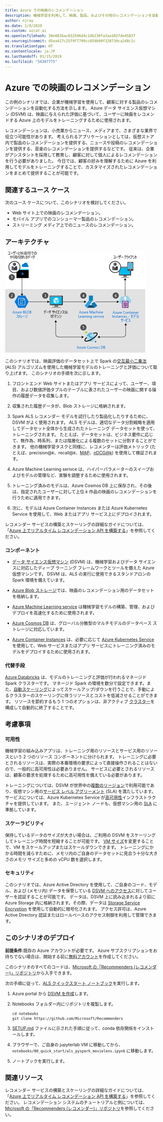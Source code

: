 ```yaml
---
title: Azure での映画のレコメンデーション
description: 機械学習を利用して、映画、製品、およびその他のレコメンデーションを自動化します。Azure 上でモデルをトレーニングするために 機械学習と Azure データ サイエンス仮想マシン (DSVM) を使用します。
author: njray
ms.date: 1/9/2019
ms.custom: azcat-ai
ms.openlocfilehash: 38e883bac032596d4c14b230fa3aa102fde45837
ms.sourcegitcommit: d5ea427c25f9f7799cc859b99f328739ca2d8c1c
ms.translationtype: HT
ms.contentlocale: ja-JP
ms.lasthandoff: 01/15/2019
ms.locfileid: "54307775"
---
```

# <a name="movie-recommendations-on-azure"></a>Azure での映画のレコメンデーション

この例のシナリオでは、企業が機械学習を使用して、顧客に対する製品のレコメンデーションを自動化する方法を示します。 Azure データ サイエンス仮想マシン (DSVM) は、映画に与えられた評価に基づいて、ユーザーに映画をレコメンドする Azure 上のモデルをトレーニングするために使用されます。

レコメンデーションは、小売業からニュース、メディアまで、さまざまな業界で役立つ可能性があります。 考えられるアプリケーションとしては、仮想ストア内で製品のレコメンデーションを提供する、ニュースや投稿のレコメンデーションを提供する、音楽のレコメンデーションを提供するなどです。 従来は、企業がアシスタントを採用して教育し、顧客に対して個人によるレコメンデーションを行う必要がありました。 今日では、顧客の好みを理解するために Azure を利用してモデルをトレーニングすることで、カスタマイズされたレコメンデーションをまとめて提供することが可能です。

## <a name="relevant-use-cases"></a>関連するユース ケース

次のユース ケースについて、このシナリオを検討してください。

* Web サイト上での映画のレコメンデーション。
* モバイル アプリでのコンシューマー製品のレコメンデーション。
* ストリーミング メディア上でのニュースのレコメンデーション。

## <a name="architecture"></a>アーキテクチャ

![映画のレコメンデーションをトレーニングするための機械学習モデルのアーキテクチャ][architecture]

このシナリオでは、映画評価のデータセット上で Spark の[交互最小二乗法][als] (ALS) アルゴリズムを使用した機械学習モデルのトレーニングと評価について取り上げます。 このシナリオの手順を次に示します。

1. フロントエンド Web サイトまたはアプリ サービスによって、ユーザー、項目、および数値評価タプルのテーブルに表されたユーザーの映画に関する操作の履歴データを収集します。

2. 収集された履歴データが、Blob ストレージに格納されます。

3. Spark ALS レコメンダー モデルを試行したり製品化したりするために、DSVM がよく使用されます。 ALS モデルは、適切なデータ分割戦略を適用してデータセット全体から生成されたトレーニング データセットを使って、トレーニングされます。 たとえば、データセットは、ビジネス要件に応じて、無作為、時系列、または階層化による複数のセットに分割することができます。 他の機械学習タスクと同様に、レコメンダーは評価メトリック (たとえば、precision\@*k*、recall\@*k*、[MAP][map]、[nDCG\@k][ndcg]) を使用して検証されます。

4. Azure Machine Learning serivce は、ハイパーパラメーターのスイープおよびモデルの管理など、実験を調整するために使用されます。

5. トレーニング済みのモデルは、Azure Cosmos DB 上に保存され、その後は、指定されたユーザーに対して上位 *k* 作品の映画のレコメンデーションを行うために適用できます。

6. 次に、モデルは Azure Container Instances または Azure Kubernetes Service を使用して、Web またはアプリ サービス上にデプロイされます。

レコメンダー サービスの構築とスケーリングの詳細なガイドについては、「[Azure 上でリアルタイム レコメンデーション API を構築する][ref-arch]」を参照してください。

### <a name="components"></a>コンポーネント

* [データ サイエンス仮想マシン][dsvm] (DSVM) は、機械学習およびデータ サイエンスに対応したディープ ラーニング フレームワークとツールを備えた Azure 仮想マシンです。 DSVM は、ALS の実行に使用できるスタンドアロンの Spark 環境を備えています。

* [Azure Blob ストレージ][blob]では、映画のレコメンデーション用のデータセットを格納します。

* [Azure Machine Learning service][mls] は機械学習モデルの構築、管理、およびデプロイを高速化するために使用されます。

* [Azure Cosmos DB][cosmosdb] は、グローバル分散型のマルチモデルのデータベース ストレージに対応しています。

* [Azure Container Instances][aci] は、必要に応じて [Azure Kubernetes Service][aks] を使用して、Web サービスまたはアプリ サービスにトレーニング済みのモデルをデプロイするために使用されます。

### <a name="alternatives"></a>代替手段

[Azure Databricks][databricks] は、モデルのトレーニングと評価が行われるマネージド Spark クラスターです。 マネージド Spark の環境を数分で設定できます。また、[自動スケーリング][autoscale]によってスケールアップ/ダウンを行うことで、手動によるクラスターのスケーリングに伴うリソースとコストを低減させることができます。 リソースを節約するもう 1 つのオプションは、非アクティブ [クラスター][clusters]を構成して自動的に終了することです。

## <a name="considerations"></a>考慮事項

### <a name="availability"></a>可用性

機械学習の組み込みアプリは、トレーニング用のリソースとサービス用のリソースという 2 つのリソース コンポーネントに分けられます。 トレーニングに必要とされるリソースは、実際の本番環境の要求によって直接操作されることはないので、一般的に高可用性は必要ありません。 サービスに必要とされるリソースは、顧客の要求を処理するために高可用性を備えている必要があります。

トレーニングについては、DSVM が世界中の[複数のリージョン][regions]で利用可能であり、仮想マシン用の[サービス レベル アグリーメント][sla] (SLA) を満たしています。 サービスについては、Azure Kubernetes Service が[高可用性][ha]インフラストラクチャを提供しています。 また、エージェント ノードも、仮想マシン用の [SLA][sla-aks] に準拠しています。

### <a name="scalability"></a>スケーラビリティ

保持しているデータのサイズが大きい場合は、ご利用の DSVM をスケーリングしてトレーニング時間を短縮することが可能です。 [VM サイズ][vm-size]を変更することで、VM をスケールアップまたはスケールダウンできます。 トレーニングにかかる時間を減らすために、メモリ内のご自身のデータセットに見合う十分な大きさのメモリ サイズと多めの vCPU 数を選択します。

### <a name="security"></a>セキュリティ

このシナリオでは、Azure Active Directory を使用して、ご自身のコード、モデル、および (メモリ内) データを保管している [DSVM へのアクセス][dsvm-id]に対してユーザーを認証することが可能です。 データは、DSVM 上に読み込まれるより前に Azure Storage 内に格納されます。その際、データは [Storage Service Encryption][storage-security] を使用して自動的に暗号化されます。 アクセス許可は、Azure Active Directory 認証またはロールベースのアクセス制御を利用して管理できます。

## <a name="deploy-this-scenario"></a>このシナリオのデプロイ

**前提条件**:既存の Azure アカウントが必要です。 Azure サブスクリプションをお持ちでない場合は、開始する前に[無料アカウント][free]を作成してください。

このシナリオのすべてのコードは、[Microsoft の「Recommenders (レコメンダー)」リポジトリ][github]から入手できます。

次の手順に従って、[ALS クイックスタート ノートブック][notebook]を実行します。

1. Azure portal から [DSVM を作成][dsvm-ubuntu]します。

2. Notebooks フォルダー内にリポジトリを複製します。

    ```shell
    cd notebooks
    git clone https://github.com/Microsoft/Recommenders
    ```

3. [SETUP.md][setup] ファイルに示された手順に従って、conda 依存関係をインストールします。

4. ブラウザーで、ご自身の jupyterlab VM に移動してから、`notebooks/00_quick_start/als_pyspark_movielens.ipynb` に移動します。

5. ノートブックを実行します。

## <a name="related-resources"></a>関連リソース

レコメンダー サービスの構築とスケーリングの詳細なガイドについては、「[Azure 上でリアルタイム レコメンデーション API を構築する][ref-arch]」を参照してください。 レコメンデーション システムのチュートリアルと例については、[Microsoft の「Recommenders (レコメンダー)」リポジトリ][github]を参照してください。

[architecture]: ./media/architecture-movie-recommender.png
[aci]: /azure/container-instances/container-instances-overview
[aad]: /azure/active-directory-b2c/active-directory-b2c-overview
[aks]: /azure/aks/intro-kubernetes
[als]: https://spark.apache.org/docs/latest/ml-collaborative-filtering.html
[autoscale]: https://docs.azuredatabricks.net/user-guide/clusters/sizing.html#autoscaling
[blob]: /azure/storage/blobs/storage-blobs-introduction
[clusters]: https://docs.azuredatabricks.net/user-guide/clusters/configure.html
[cosmosdb]: /azure/cosmos-db/introduction
[databricks]: /azure/azure-databricks/what-is-azure-databricks
[dsvm]: /azure/machine-learning/data-science-virtual-machine/overview
[dsvm-id]: /azure/machine-learning/data-science-virtual-machine/dsvm-common-identity
[dsvm-ubuntu]: /azure/machine-learning/data-science-virtual-machine/dsvm-ubuntu-intro
[free]: https://azure.microsoft.com/free/?WT.mc_id=A261C142F
[github]: https://github.com/Microsoft/Recommenders
[ha]: /azure/aks/container-service-quotas
[map]: https://en.wikipedia.org/wiki/Evaluation_measures_(information_retrieval)
[mls]: /azure/machine-learning/service/
[n-tier]: /azure/architecture/reference-architectures/n-tier/n-tier-cassandra
[ndcg]: https://en.wikipedia.org/wiki/Discounted_cumulative_gain
[notebook]: https://github.com/Microsoft/Recommenders/notebooks/00_quick_start/als_pyspark_movielens.ipynb
[ref-arch]: /azure/architecture/reference-architectures/ai/real-time-recommendation
[regions]: https://azure.microsoft.com/en-us/global-infrastructure/services/?products=virtual-machines&regions=all
[resiliency]: /azure/architecture/resiliency/
[sec-docs]: /azure/security/
[setup]: https://github.com/Microsoft/Recommenders/blob/master/SETUP.md%60
[sla]: https://azure.microsoft.com/en-us/support/legal/sla/virtual-machines/v1_8/
[sla-aks]: https://azure.microsoft.com/en-us/support/legal/sla/kubernetes-service/v1_0/
[storage-security]: /azure/storage/common/storage-service-encryption
[vm-size]: /azure/virtual-machines/virtual-machines-linux-change-vm-size
